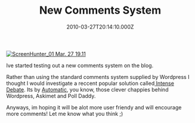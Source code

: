 ﻿---
coverImage: /images/fallback-post-header.png
date: "2010-03-27T20:14:10.000Z"
tags:
  - web
title: New Comments System
oldUrl: /websites/new-comments-system
---

[![](https://www.mikecann.blog/wp-content/uploads/2010/03/ScreenHunter_01-Mar.-27-19.11.gif "ScreenHunter_01 Mar. 27 19.11")](https://www.mikecann.blog/wp-content/uploads/2010/03/ScreenHunter_01-Mar.-27-19.11.gif)

Ive started testing out a new comments system on the blog.

<!-- more -->

Rather than using the standard comments system supplied by Wordpress I thought I would investigate a reccent popular solution called[ Intense Debate](https://intensedebate.com/home). Its by [Automatic](https://automattic.com/), you know, those clever chappies behind Wordpress, Askimet and Poll Daddy.

Anyways, im hoping it will be alot more user friendy and will encourage more comments! Let me know what you think ;)
